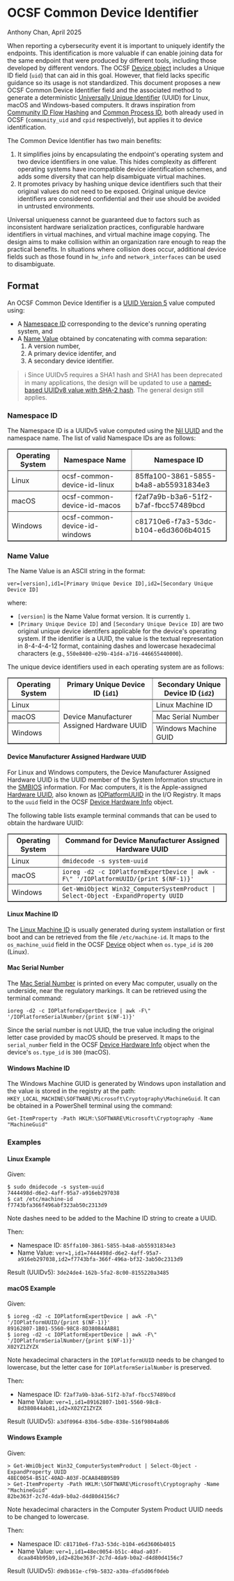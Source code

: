 # OCSF Common Device Identifier
Anthony Chan,
April 2025

When reporting a cybersecurity event it is important to uniquely identify the endpoints. This identification is more valuable if can enable joining data for the same endpoint that were produced by different tools, including those developed by different vendors. The OCSF [Device object](https://schema.ocsf.io/1.4.0/objects/device) includes a Unique ID field (`uid`) that can aid in this goal. However, that field lacks specific guidance so its usage is not standardized. This document proposes a new OCSF Common Device Identifier field and the associated method to generate a deterministic [Universally Unique Identifier](https://www.rfc-editor.org/rfc/rfc9562.html) (UUID) for Linux, macOS and Windows-based computers. It draws inspiration from [Community ID Flow Hashing](https://github.com/corelight/community-id-spec) and [Common Process ID](https://github.com/ocsf/common-process-id), both already used in OCSF (`community_uid` and `cpid` respectively), but applies it to device identification.

The Common Device Identifier has two main benefits:
1. It simplifies joins by encapsulating the endpoint's operating system and two device identifiers in one value. This hides complexity as different operating systems have incompatible device identification schemes, and adds some diversity that can help disambiguate virtual machines.
2. It promotes privacy by hashing unique device identifiers such that their original values do not need to be exposed. Original unique device identifiers are considered confidential and their use should be avoided in untrusted environments. 

Universal uniqueness cannot be guaranteed due to factors such as inconsistent hardware serialization practices, configurable hardware identifiers in virtual machines, and virtual machine image copying. The design aims to make collision within an organization rare enough to reap the practical benefits. In situations where collision does occur, additional device fields such as those found in `hw_info` and `network_interfaces` can be used to disambiguate.

## Format

An OCSF Common Device Identifier is a [UUID Version 5](https://www.rfc-editor.org/rfc/rfc9562.html#name-uuid-version-5) value computed using:
- A [Namespace ID](#namespace-id) corresponding to the device's running operating system, and
- A [Name Value](#name-value) obtained by concatenating with comma separation:
  1. A version number, 
  2. A primary device identifer, and
  3. A secondary device identifier.

> :information_source: 
> Since UUIDv5 requires a SHA1 hash and SHA1 has been deprecated in many applications, the design will be updated to use a [named-based UUIDv8 value with SHA-2 hash](https://github.com/ietf-wg-uuidrev/rfc4122bis/blob/83d95da3418a92a13dfa5222c30795244f24f565/draft-ietf-uuidrev-rfc4122bis.md#example-of-a-uuidv8-value-name-based-uuidv8_example_name). The general design still applies.

### Namespace ID

The Namespace ID is a UUIDv5 value computed using the [Nil UUID](https://www.rfc-editor.org/rfc/rfc9562.html#name-nil-uuid) and the namespace name. The list of valid Namespace IDs are as follows:

<table border="1">
<th>Operating System<th>Namespace Name<th>Namespace ID
<tr>
  <td>Linux<td>ocsf-common-device-id-linux<td>85ffa100-3861-5855-b4a8-ab55931834e3
<tr>
  <td>macOS<td>ocsf-common-device-id-macos<td>f2af7a9b-b3a6-51f2-b7af-fbcc57489bcd
<tr>
  <td>Windows<td>ocsf-common-device-id-windows<td>c81710e6-f7a3-53dc-b104-e6d3606b4015
</table>

### Name Value

The Name Value is an ASCII string in the format:

```
ver=[version],id1=[Primary Unique Device ID],id2=[Secondary Unique Device ID]
```

where:
- `[version]` is the Name Value format version. It is currently `1`.  
- `[Primary Unique Device ID]` and `[Secondary Unique Device ID]` are two original unique device identifers applicable for the device's operating system. If the identifier is a UUID, the value is the textual representation in 8-4-4-4-12 format, containing dashes and lowercase hexadecimal characters (e.g., `550e8400-e29b-41d4-a716-446655440000`). 

The unique device identifiers used in each operating system are as follows:  

<table border="1">
<th>Operating System<th>Primary Unique Device ID (<code>id1</code>)<th>Secondary Unique Device ID (<code>id2</code>)
<tr>
  <td>Linux<td rowspan="3">Device Manufacturer Assigned Hardware UUID<td>Linux Machine ID
<tr>
  <td>macOS<td>Mac Serial Number
<tr>
  <td>Windows<td>Windows Machine GUID
</table>

#### Device Manufacturer Assigned Hardware UUID

For Linux and Windows computers, the Device Manufacturer Assigned Hardware UUID is the UUID member of the System Information structure in the [SMBIOS](https://www.dmtf.org/standards/smbios) information. For Mac computers, it is the Apple-assigned [Hardware UUID](https://theapplewiki.com/wiki/UDID#Mac), also known as [IOPlatformUUID](https://github.com/apple-oss-distributions/xnu/blob/8d741a5de7ff4191bf97d57b9f54c2f6d4a15585/iokit/IOKit/IOKitKeys.h#L264-L265) in the I/O Registry. It maps to the  `uuid` field in the OCSF [Device Hardware Info](https://schema.ocsf.io/1.4.0/objects/device_hw_info) object.

The following table lists example terminal commands that can be used to obtain the hardware UUID: 

<table border="1">
<th>Operating System<th>Command for Device Manufacturer Assigned Hardware UUID
<tr>
  <td>Linux<td><code>dmidecode -s system-uuid</code>
<tr>
  <td>macOS<td><code>ioreg -d2 -c IOPlatformExpertDevice | awk -F\" '/IOPlatformUUID/{print $(NF-1)}'</code>
<tr>
  <td>Windows<td><code>Get-WmiObject Win32_ComputerSystemProduct | Select-Object -ExpandProperty UUID</code>
</table>

#### Linux Machine ID

The [Linux Machine ID](https://man7.org/linux/man-pages/man5/machine-id.5.html) is usually generated during system installation or first boot and can be retrieved from the file `/etc/machine-id`. It maps to the `os_machine_uuid` field in the OCSF [Device](https://schema.ocsf.io/1.4.0/objects/device) object when `os.type_id` is `200` (Linux). 

#### Mac Serial Number

The [Mac Serial Number](https://support.apple.com/en-us/102767) is printed on every Mac computer, usually on the underside, near the regulatory markings. It can be retrieved using the terminal command:

```
ioreg -d2 -c IOPlatformExpertDevice | awk -F\" '/IOPlatformSerialNumber/{print $(NF-1)}'
```

Since the serial number is not UUID, the true value including the original letter case provided by macOS should be preserved. It maps to the `serial_number` field in the OCSF [Device Hardware Info](https://schema.ocsf.io/1.4.0/objects/device_hw_info) object when the device's `os.type_id` is `300` (macOS). 

#### Windows Machine ID

The Windows Machine GUID is generated by Windows upon installation and the value is stored in the registry at the path: `HKEY_LOCAL_MACHINE\SOFTWARE\Microsoft\Cryptography\MachineGuid`. It can be obtained in a PowerShell terminal using the command:

```
Get-ItemProperty -Path HKLM:\SOFTWARE\Microsoft\Cryptography -Name "MachineGuid"
```

### Examples

#### Linux Example

Given:

```
$ sudo dmidecode -s system-uuid
7444498d-d6e2-4aff-95a7-a916eb297038
$ cat /etc/machine-id
f7743bfa366f496abf323ab50c2313d9
```

Note dashes need to be added to the Machine ID string to create a UUID. 

Then:
- Namespace ID: `85ffa100-3861-5855-b4a8-ab55931834e3`
- Name Value: `ver=1,id1=7444498d-d6e2-4aff-95a7-a916eb297038,id2=f7743bfa-366f-496a-bf32-3ab50c2313d9`

Result (UUIDv5): `3de24de4-162b-5fa2-8c00-8155220a3485`

#### macOS Example

Given:

```
$ ioreg -d2 -c IOPlatformExpertDevice | awk -F\" '/IOPlatformUUID/{print $(NF-1)}'
89162807-1B01-5560-98C8-8D380844AB81
$ ioreg -d2 -c IOPlatformExpertDevice | awk -F\" '/IOPlatformSerialNumber/{print $(NF-1)}'
X02YZ1ZYZX
```

Note hexadecimal characters in the `IOPlatformUUID` needs to be changed to lowercase, but the letter case for `IOPlatformSerialNumber` is preserved.

Then:
- Namespace ID: `f2af7a9b-b3a6-51f2-b7af-fbcc57489bcd`
- Name Value: `ver=1,id1=89162807-1b01-5560-98c8-8d380844ab81,id2=X02YZ1ZYZX`

Result (UUIDv5): `a3df0964-83b6-5dbe-838e-516f9804a8d6`

#### Windows Example

Given:

```
> Get-WmiObject Win32_ComputerSystemProduct | Select-Object -ExpandProperty UUID
48EC0054-B51C-40AD-A03F-DCAA84BB95B9
> Get-ItemProperty -Path HKLM:\SOFTWARE\Microsoft\Cryptography -Name "MachineGuid"
82be363f-2c7d-4da9-b0a2-d4d80d4156c7
```

Note hexadecimal characters in the Computer System Product UUID needs to be changed to lowercase.

Then:
- Namespace ID: `c81710e6-f7a3-53dc-b104-e6d3606b4015`
- Name Value: `ver=1,id1=48ec0054-b51c-40ad-a03f-dcaa84bb95b9,id2=82be363f-2c7d-4da9-b0a2-d4d80d4156c7`

 Result (UUIDv5): `d9db161e-cf9b-5832-a30a-dfa5d06f0deb`